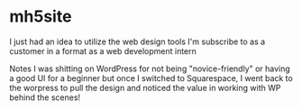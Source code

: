 # mh5site
I just had an idea to utilize the web design tools I'm subscribe to as a customer in a format as a web development intern

Notes
I was shitting on WordPress for not being "novice-friendly" or having a good UI for a beginner but once I switched to Squarespace, I went back to the worpress to pull the design and noticed the value in working with WP behind the scenes! 
